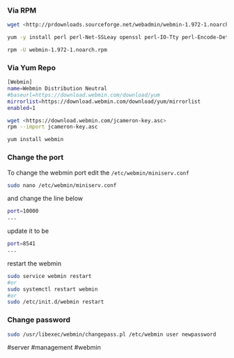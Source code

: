 ### Via RPM

```bash
wget <http://prdownloads.sourceforge.net/webadmin/webmin-1.972-1.noarch.rpm>
```

```bash
yum -y install perl perl-Net-SSLeay openssl perl-IO-Tty perl-Encode-Detect
```

```bash
rpm -U webmin-1.972-1.noarch.rpm
```

### Via Yum Repo

```bash
[Webmin]
name=Webmin Distribution Neutral
#baseurl=https://download.webmin.com/download/yum
mirrorlist=https://download.webmin.com/download/yum/mirrorlist
enabled=1
```

```bash
wget <https://download.webmin.com/jcameron-key.asc>
rpm --import jcameron-key.asc
```

```bash
yum install webmin
```

### Change the port

To change the webmin port edit the `/etc/webmin/miniserv.conf`

```bash
sudo nano /etc/webmin/miniserv.conf
```

and change the line below

```bash
port=10000
...
```

update it to be

```bash
port=8541
...
```

restart the webmin

```bash
sudo service webmin restart
#or
sudo systemctl restart webmin
#or 
sudo /etc/init.d/webmin restart
```

### Change password

```bash
sudo /usr/libexec/webmin/changepass.pl /etc/webmin user newpassword
```

#server #management #webmin